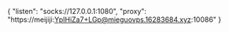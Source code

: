 {
  "listen":  "socks://127.0.0.1:1080",
  "proxy": "https://meijiji:YpIHiZa7+LGp@mieguovps.16283684.xyz:10086"
}

